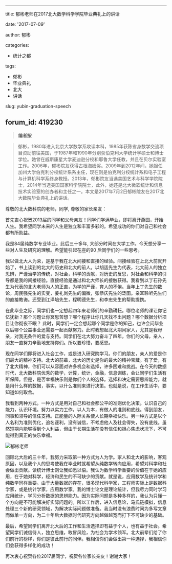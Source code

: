 ﻿---

title: 郁彬老师在2017北大数学科学学院毕业典礼上的讲话 

date: '2017-07-09'

author: 郁彬

categories:
  
  - 统计之都

tags:
  
  - 郁彬
  
  - 毕业典礼
  
  - 北大
  
  - 讲话

slug: yubin-graduation-speech

forum_id: 419230
---


> **编者按**

> 

> 郁彬，1980年进入北京大学数学系攻读本科，1985年获陈省身数学交流项目资助前往美国，于1987年和1990年分别获伯克利大学统计学硕士和博士学位。她曾在威斯康星大学麦迪逊分校和耶鲁大学任教，并且在贝尔实验室工作。2006年，郁彬院友获得古根海姆奖。2009年到2012年间，她担任加州大学伯克利分校统计系系主任，现在则是伯克利分校统计系和电子工程与计算机科学系终身教授。2013年，郁彬院友当选美国艺术与科学学院院士，2014年当选美国国家科学院院士，此外，她还是北大微软统计和信息技术实验室的创办者和主任之一。本文是2017年7月2日郁彬院友在2017北大数院毕业典礼上的讲话。



尊敬的北大数科院的老师，同学,  尊敬的家长亲友：



首先衷心祝贺2013届的同学和父母亲友！同学们学满毕业，即将离开燕园，开始人生。我希望同学未来的人生是独立和丰富多彩的。希望成功的你们对自己和社会都有所助益。



我是84届纯数学专业毕业。此后三十多年, 大部分时间在大学工作。今天想分享一些对人生及研究的理解。希望能引起在座的90 后同学们的一些思考。



我以做北大人为荣，是基于我在北大间接和直接的经验。间接经验在上北大前就开始了，书上读到的北大的历史和北大的前人。以胡适先生为代表，北大前人的独立思辨，严谨治学的传统，对社会，科学的贡献，对历史的反思，对社会和科学的引导都是我的间接经验。直接经验是通过和北大师长的接触获得。我看到以丁石孙先生为代表的北大老师为人的正直，为学的严谨，育人的不倦。当年上丁先生的数论，周民强先生的实变，姜礼尚先生的偏微，张恭庆先生的泛函。亲耳聆听先生们的直接教诲。还受到江泽培先生，程明德先生，和李忠先生的帮助提携。



在此毕业之际，同学们也一定想起四年来老师们的辛勤耕耘。哪位老师的课让你记忆犹新？那个习题让你冥思苦想？哪个程序让你几天找不出问题？哪个数据分析项目让你彻夜不眠？ 此时，同学们一定会想起哪个同学是你的知己，也许会问毕业以后哪个公益事业还需要一起贡献努力。此时我想起北大期间家人，尤其是我母亲，对我无条件的爱与支持。同学们在北大努力奋斗了四年，你们的父母，亲人，朋友一直努力辛勤地支持你们。所以要珍惜，要感恩。



现在同学们即将进入社会工作，或是进入研究院学习。你们的朋友，亲人的爱是你们最大的精神支持。北大的前辈，北大的历史是你的最大的精神宝藏。有了爱，有了北大精神，你们可以从容面对许多机会和选择，许多困难和挑战。在今天的数据时代，北大数科院优秀的数学，计算，统计，金融，信息训练，会让同学们生活有所保障。但是，是否幸福快乐则是你们个人的选择。选择和决定需要思辨能力。就是用什么样的数据，事实，以什么准则来进行决策。也就是说，在工作生活中，要知道如何取舍。



我看到两种方式。一种方式是用对自己和社会都公平的准则优化决策。认识自己的能力，认识环境。努力以实力工作，以人为本，有做人的准则和底线。得到朋友，同事和领导的信任支持。正能量的人际关系使人长期幸福快乐。另一种方式是以个人名利为准则优化，追名逐利，没有诚信，不考虑他人及社会得失，没有底线。虽然短期内能够得到个人利益，但由于长期生活在没有信任和担心焦虑状况下，不可能得到真正的快乐幸福。



![郁彬老师](https://user-images.githubusercontent.com/18381242/28365648-f6252d28-6cbb-11e7-9528-7be633543bc3.jpg)



回顾北大后的三十年，我努力采取第一种方式为人为学。家人和北大的影响，客观原因，以及我个人的思考使我在毕业时就希望从纯数学转向应用，希望对科学和社会做出贡献。读统计博士则让我如愿以偿。我认为数学科学重要的价值在于她的应用，在于她对科学，经济和民生的不可缺少的贡献。就是说，应用数学及统计学和纯数学同样重要。由于大量数据的存在，很多现代科学家，工程师实际上是数据科学家，或是统计学家，应用数学家。我的博士论文是理论统计，但我尽力同时学习应用统计，学习分析数据的思辨能力。因为实际问题是多种多样的，我认为只懂一个方向是不可能解决好实际问题的。所以工作后，进入信息论，马氏链模拟，信息处理三个新的研究领域，为解决实际问题做准备。我当时没有浪费时间为多写文章而做单一方向，为二十年后大数据时代研究方向越做越宽而打下不可缺少的基础。



最后，希望同学们离开北大后的工作和生活选择即有益于个人，也有益于社会。希望同学们诚信待人，独立思维，敢冒风险，为社会为学术领军。北大前辈们给了你们前行的榜样，你们是彼此前行的同伴。我相信你们会做出第一种选择，我相信你们会获得多样化的成功！



再次衷心祝贺各位2017届同学，祝贺各位家长亲友！谢谢大家！